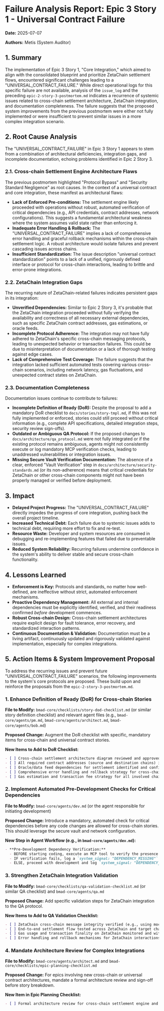 # Failure Analysis Report: Epic 3 Story 1 - Universal Contract Failure

**Date:** 2025-07-07

**Authors:** Metis (System Auditor)

## 1. Summary

The implementation of Epic 3 Story 1, "Core Integration," which aimed to align with the consolidated blueprint and prioritize ZetaChain settlement flows, encountered significant challenges leading to a "UNIVERSAL_CONTRACT_FAILURE." While direct operational logs for this specific failure are not available, analysis of the `issue_log` and the preceding `epic-2-story-3-postmortem.md` indicates a recurrence of systemic issues related to cross-chain settlement architecture, ZetaChain integration, and documentation completeness. The failure suggests that the proposed system improvements from the previous postmortem were either not fully implemented or were insufficient to prevent similar issues in a more complex integration scenario.

## 2. Root Cause Analysis

The "UNIVERSAL_CONTRACT_FAILURE" in Epic 3 Story 1 appears to stem from a combination of architectural deficiencies, integration gaps, and incomplete documentation, echoing problems identified in Epic 2 Story 3.

### 2.1. Cross-chain Settlement Engine Architecture Flaws

The previous postmortem highlighted "Protocol Bypass" and "Security Standard Negligence" as root causes. In the context of a universal contract and core integration, these manifest as architectural flaws:
*   **Lack of Enforced Pre-conditions:** The settlement engine likely proceeded with operations without robust, automated verification of critical dependencies (e.g., API credentials, contract addresses, network configurations). This suggests a fundamental architectural weakness where the system assumes valid state rather than enforcing it.
*   **Inadequate Error Handling & Rollback:** The "UNIVERSAL_CONTRACT_FAILURE" implies a lack of comprehensive error handling and graceful rollback mechanisms within the cross-chain settlement logic. A robust architecture would isolate failures and prevent cascading issues across chains.
*   **Insufficient Standardization:** The issue description "universal contract standardization" points to a lack of a unified, rigorously defined interface or protocol for cross-chain interactions, leading to brittle and error-prone integrations.

### 2.2. ZetaChain Integration Gaps

The recurring nature of ZetaChain-related failures indicates persistent gaps in its integration:
*   **Unverified Dependencies:** Similar to Epic 2 Story 3, it's probable that the ZetaChain integration proceeded without fully verifying the availability and correctness of all necessary external dependencies, such as specific ZetaChain contract addresses, gas estimations, or oracle feeds.
*   **Incomplete Protocol Adherence:** The integration may not have fully adhered to ZetaChain's specific cross-chain messaging protocols, leading to unexpected behavior or transaction failures. This could be due to misinterpretation of documentation or a lack of thorough testing against edge cases.
*   **Lack of Comprehensive Test Coverage:** The failure suggests that the integration lacked sufficient automated tests covering various cross-chain scenarios, including network latency, gas fluctuations, and unexpected contract states on ZetaChain.

### 2.3. Documentation Completeness

Documentation issues continue to contribute to failures:
*   **Incomplete Definition of Ready (DoR):** Despite the proposal to add a mandatory DoR checklist to `docs/stories/story-tmpl.md`, if this was not fully implemented or enforced, stories could still proceed without critical information (e.g., complete API specifications, detailed integration steps, security review sign-offs).
*   **Outdated or Ambiguous QA Protocol:** If the proposed changes to `docs/architecture/qa_protocol.md` were not fully integrated or if the existing protocol remains ambiguous, agents might not consistently execute or log mandatory MCP verification checks, leading to unaddressed vulnerabilities or integration issues.
*   **Missing Secure Vault Verification Documentation:** The absence of a clear, enforced "Vault Verification" step in `docs/architecture/security-standards.md` (or its non-adherence) means that critical credentials for ZetaChain or other cross-chain components might not have been properly managed or verified before deployment.

## 3. Impact

*   **Delayed Project Progress:** The "UNIVERSAL_CONTRACT_FAILURE" directly impedes the progress of core integration, pushing back the overall project timeline.
*   **Increased Technical Debt:** Each failure due to systemic issues adds to technical debt, requiring more effort to fix and re-test.
*   **Resource Waste:** Developer and system resources are consumed in debugging and re-implementing features that failed due to preventable issues.
*   **Reduced System Reliability:** Recurring failures undermine confidence in the system's ability to deliver stable and secure cross-chain functionality.

## 4. Lessons Learned

*   **Enforcement is Key:** Protocols and standards, no matter how well-defined, are ineffective without strict, automated enforcement mechanisms.
*   **Proactive Dependency Management:** All external and internal dependencies must be explicitly identified, verified, and their readiness confirmed *before* development commences.
*   **Robust Cross-chain Design:** Cross-chain settlement architectures require explicit design for fault tolerance, error recovery, and standardized interaction patterns.
*   **Continuous Documentation & Validation:** Documentation must be a living artifact, continuously updated and rigorously validated against implementation, especially for complex integrations.

## 5. Action Items & System Improvement Proposal

To address the recurring issues and prevent future "UNIVERSAL_CONTRACT_FAILURE" scenarios, the following improvements to the system's core protocols are proposed. These build upon and reinforce the proposals from the `epic-2-story-3-postmortem.md`.

### 1. Enhance Definition of Ready (DoR) for Cross-chain Stories

**File to Modify:** `bmad-core/checklists/story-dod-checklist.md` (or similar story definition checklist) and relevant agent files (e.g., `bmad-core/agents/pm.md`, `bmad-core/agents/architect.md`, `bmad-core/agents/bob.md`)

**Proposed Change:** Augment the DoR checklist with specific, mandatory items for cross-chain and universal contract stories.

**New Items to Add to DoR Checklist:**
```markdown
- [ ] Cross-chain settlement architecture diagram reviewed and approved.
- [ ] All required contract addresses (source and destination chains) identified and verified.
- [ ] Oracle/data feed dependencies for settlement identified and configured.
- [ ] Comprehensive error handling and rollback strategy for cross-chain transactions defined.
- [ ] Gas estimation and transaction fee strategy for all involved chains documented.
```

### 2. Implement Automated Pre-Development Checks for Critical Dependencies

**File to Modify:** `bmad-core/agents/dev.md` (or the agent responsible for initiating development)

**Proposed Change:** Introduce a mandatory, automated check for critical dependencies before any code changes are allowed for cross-chain stories. This should leverage the secure vault and network configuration.

**New Step in Agent Workflow (e.g., in `bmad-core/agents/dev.md`):**
```markdown
- **Pre-Development Dependency Verification:**
  - BEFORE starting coding, execute an MCP tool to verify the presence and validity of all required API credentials and contract addresses in the secure vault and network configuration.
  - IF verification fails, log a `system_signal: "DEPENDENCY_MISSING"` and halt development, reporting to `@bmad-master`.
  - ELSE, proceed with development and log `system_signal: "DEPENDENCY_VERIFIED"`.
```

### 3. Strengthen ZetaChain Integration Validation

**File to Modify:** `bmad-core/checklists/qa-validation-checklist.md` (or similar QA checklist) and `bmad-core/agents/qa.md`

**Proposed Change:** Add specific validation steps for ZetaChain integration to the QA protocol.

**New Items to Add to QA Validation Checklist:**
```markdown
- [ ] ZetaChain cross-chain message integrity verified (e.g., using mock ZetaChain environment or testnet).
- [ ] End-to-end settlement flow tested across ZetaChain and target chains.
- [ ] Gas usage and transaction finality on ZetaChain monitored and within acceptable limits.
- [ ] Error handling and rollback mechanisms for ZetaChain interactions explicitly tested.
```

### 4. Mandate Architecture Review for Complex Integrations

**File to Modify:** `bmad-core/agents/architect.md` and `bmad-core/checklists/epic-planning-checklist.md`

**Proposed Change:** For epics involving new cross-chain or universal contract architectures, mandate a formal architecture review and sign-off before story breakdown.

**New Item in Epic Planning Checklist:**
```markdown
- [ ] Formal architecture review for cross-chain settlement engine and universal contract design completed and approved by `@bmad-architect`.